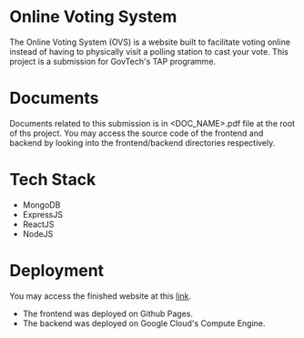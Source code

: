 # Online Voting System
The Online Voting System (OVS) is a website built to facilitate voting online instead of having to physically visit a polling station to cast your vote. This project is a submission for GovTech's TAP programme.

# Documents
Documents related to this submission is in <DOC_NAME>.pdf file at the root of ths project. You may access the source code of the frontend and backend by looking into the frontend/backend directories respectively.

# Tech Stack
- MongoDB
- ExpressJS
- ReactJS 
- NodeJS

# Deployment
You may access the finished website at this [link](https://nathannsohh.github.io/).
- The frontend was deployed on Github Pages.
- The backend was deployed on Google Cloud's Compute Engine.